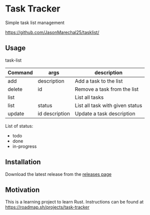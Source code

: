 # Task Tracker

Simple task list management

https://github.com/JasonMarechal25/tasklist/

## Usage

task-list <command> <args>

| Command | args           | description                     |
|--------|----------------|---------------------------------|
| add    | description    | Add a task to the list          |
| delete | id             | Remove a task from the list     |
| list   |                | List all tasks                  |
| list   | status         | List all task with given status |
| update | id description | Update a task description       |

List of status:
- todo
- done
- in-progress

## Installation

Download the latest release from the [releases page](https://github.com/JasonMarechal25/tasklist/releases)

## Motivation

This is a learning project to learn Rust. Instructions can be found at https://roadmap.sh/projects/task-tracker





